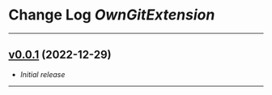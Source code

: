 # Change Log *OwnGitExtension*

---

## [v0.0.1](https://github.com/phil1436/owngitextension/tree/0.0.1) (2022-12-29)

* *Initial release*

---

